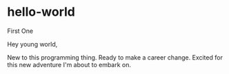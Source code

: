 # hello-world
First One

Hey young world,

New to this programming thing. Ready to make a career change. Excited for this new adventure I'm about to embark on.
